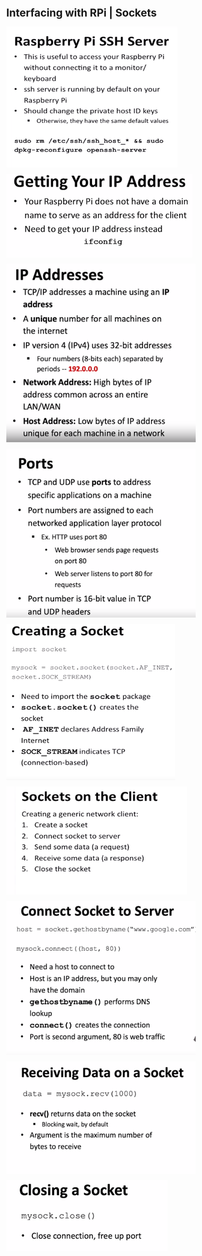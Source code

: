 # Interfacing with RPi \| Sockets

![](../../.gitbook/assets/image%20%28262%29.png)

![](../../.gitbook/assets/image%20%28261%29.png)

![](../../.gitbook/assets/image%20%28264%29.png)

![](../../.gitbook/assets/image%20%28251%29.png)

![](../../.gitbook/assets/image%20%28259%29.png)

![](../../.gitbook/assets/image%20%28242%29.png)

![](../../.gitbook/assets/image%20%28253%29.png)

![](../../.gitbook/assets/image%20%28252%29.png)

![](../../.gitbook/assets/image%20%28243%29.png)

